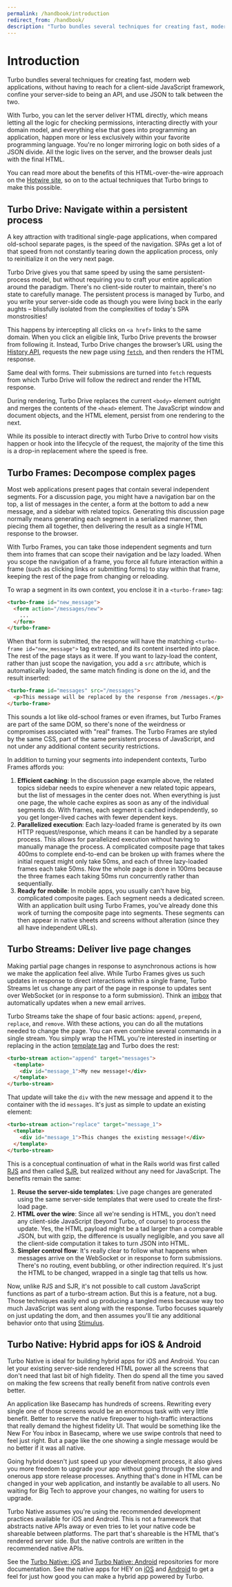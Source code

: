 ```yaml
---
permalink: /handbook/introduction
redirect_from: /handbook/
description: "Turbo bundles several techniques for creating fast, modern web applications without having to reach for a client-side JavaScript framework."
---
```


# Introduction

Turbo bundles several techniques for creating fast, modern web applications, without having to reach for a client-side JavaScript framework, confine your server-side to being an API, and use JSON to talk between the two.

With Turbo, you can let the server deliver HTML directly, which means letting all the logic for checking permissions, interacting directly with your domain model, and everything else that goes into programming an application, happen more or less exclusively within your favorite programming language. You're no longer mirroring logic on both sides of a JSON divide. All the logic lives on the server, and the browser deals just with the final HTML.

You can read more about the benefits of this HTML-over-the-wire approach on the <a href="https://hotwire.dev/">Hotwire site</a>, so on to the actual techniques that Turbo brings to make this possible.

## Turbo Drive: Navigate within a persistent process

A key attraction with traditional single-page applications, when compared old-school separate pages, is the speed of the navigation. SPAs get a lot of that speed from not constantly tearing down the application process, only to reinitialize it on the very next page. 

Turbo Drive gives you that same speed by using the same persistent-process model, but without requiring you to craft your entire application around the paradigm. There's no client-side router to maintain, there's no state to carefully manage. The persistent process is managed by Turbo, and you write your server-side code as though you were living back in the early aughts – blissfully isolated from the complexities of today's SPA monstrosities!

This happens by intercepting all clicks on `<a href>` links to the same domain. When you click an eligible link, Turbo Drive prevents the browser from following it. Instead, Turbo Drive changes the browser’s URL using the <a href="https://developer.mozilla.org/en-US/docs/Web/API/History">History API</a>, requests the new page using <a href="https://developer.mozilla.org/en-US/docs/Web/API/fetch">`fetch`</a>, and then renders the HTML response.

Same deal with forms. Their submissions are turned into `fetch` requests from which Turbo Drive will follow the redirect and render the HTML response.

During rendering, Turbo Drive replaces the current `<body>` element outright and merges the contents of the `<head>` element. The JavaScript window and document objects, and the HTML <html> element, persist from one rendering to the next.

While its possible to interact directly with Turbo Drive to control how visits happen or hook into the lifecycle of the request, the majority of the time this is a drop-in replacement where the speed is free.


## Turbo Frames: Decompose complex pages

Most web applications present pages that contain several independent segments. For a discussion page, you might have a navigation bar on the top, a list of messages in the center, a form at the bottom to add a new message, and a sidebar with related topics. Generating this discussion page normally means generating each segment in a serialized manner, then piecing them all together, then delivering the result as a single HTML response to the browser.

With Turbo Frames, you can take those independent segments and turn them into frames that can scope their navigation and be lazy loaded. When you scope the navigation of a frame, you force all future interaction within a frame (such as clicking links or submitting forms) to stay within that frame, keeping the rest of the page from changing or reloading.

To wrap a segment in its own context, you enclose it in a `<turbo-frame>` tag:

```html
<turbo-frame id="new_message">
  <form action="/messages/new">
    ...
  </form>
</turbo-frame>
```

When that form is submitted, the response will have the matching `<turbo-frame id="new_message">` tag extracted, and its content inserted into place. The rest of the page stays as it were. If you want to lazy-load the content, rather than just scope the navigation, you add a `src` attribute, which is automatically loaded, the same match finding is done on the id, and the result inserted:

```html
<turbo-frame id="messages" src="/messages">
  <p>This message will be replaced by the response from /messages.</p>
</turbo-frame>
```

This sounds a lot like old-school frames or even iframes, but Turbo Frames are part of the same DOM, so there's none of the weirdness or compromises associated with "real" frames. The Turbo Frames are styled by the same CSS, part of the same persistent process of JavaScript, and not under any additional content security restrictions.

In addition to turning your segments into independent contexts, Turbo Frames affords you:

1. **Efficient caching**: In the discussion page example above, the related topics sidebar needs to expire whenever a new related topic appears, but the list of messages in the center does not. When everything is just one page, the whole cache expires as soon as any of the individual segments do. With frames, each segment is cached independently, so you get longer-lived caches with fewer dependent keys.
1. **Parallelized execution**: Each lazy-loaded frame is generated by its own HTTP request/response, which means it can be handled by a separate process. This allows for parallelized execution without having to manually manage the process. A complicated composite page that takes 400ms to complete end-to-end can be broken up with frames where the initial request might only take 50ms, and each of three lazy-loaded frames each take 50ms. Now the whole page is done in 100ms because the three frames each taking 50ms run concurrently rather than sequentially.
1. **Ready for mobile**: In mobile apps, you usually can't have big, complicated composite pages. Each segment needs a dedicated screen. With an application built using Turbo Frames, you've already done this work of turning the composite page into segments. These segments can then appear in native sheets and screens without alteration (since they all have independent URLs).


## Turbo Streams: Deliver live page changes

Making partial page changes in response to asynchronous actions is how we make the application feel alive. While Turbo Frames gives us such updates in response to direct interactions within a single frame, Turbo Streams let us change any part of the page in response to updates sent over WebSocket (or in response to a form submission). Think an <a href="http://itsnotatypo.com">imbox</a> that automatically updates when a new email arrives. 

Turbo Streams take the shape of four basic actions: `append`, `prepend`, `replace`, and `remove`. With these actions, you can do all the mutations needed to change the page. You can even combine several commands in a single stream. You simply wrap the HTML you're interested in inserting or replacing in the action <a href="https://developer.mozilla.org/en-US/docs/Web/HTML/Element/template">template tag</a> and Turbo does the rest:

```html
<turbo-stream action="append" target="messages">
  <template>
    <div id="message_1">My new message!</div>
  </template>
</turbo-stream>
```

That update will take the `div` with the new message and append it to the container with the id `messages`. It's just as simple to update an existing element:

```html
<turbo-stream action="replace" target="message_1">
  <template>
    <div id="message_1">This changes the existing message!</div>
  </template>
</turbo-stream>
```

This is a conceptual continuation of what in the Rails world was first called <a href="https://weblog.rubyonrails.org/2006/3/28/rails-1-1-rjs-active-record-respond_to-integration-tests-and-500-other-things/">RJS</a> and then called <a href="https://signalvnoise.com/posts/3697-server-generated-javascript-responses">SJR</a>, but realized without any need for JavaScript. The benefits remain the same:

1. **Reuse the server-side templates**: Live page changes are generated using the same server-side templates that were used to create the first-load page.
1. **HTML over the wire**: Since all we're sending is HTML, you don't need any client-side JavaScript (beyond Turbo, of course) to process the update. Yes, the HTML payload might be a tad larger than a comparable JSON, but with gzip, the difference is usually negligible, and you save all the client-side computation it takes to turn JSON into HTML.
1. **Simpler control flow**: It's really clear to follow what happens when messages arrive on the WebSocket or in response to form submissions. There's no routing, event bubbling, or other indirection required. It's just the HTML to be changed, wrapped in a single tag that tells us how.

Now, unlike RJS and SJR, it's not possible to call custom JavaScript functions as part of a turbo-stream action. But this is a feature, not a bug. Those techniques easily end up producing a tangled mess because way too much JavaScript was sent along with the response. Turbo focuses squarely on just updating the dom, and then assumes you'll tie any additional behavior onto that using <a href="https://stimulusjs.org">Stimulus</a>.


## Turbo Native: Hybrid apps for iOS & Android

Turbo Native is ideal for building hybrid apps for iOS and Android. You can let your existing server-side rendered HTML power all the screens that don't need that last bit of high fidelity. Then do spend all the time you saved on making the few screens that really benefit from native controls even better.

An application like Basecamp has hundreds of screens. Rewriting every single one of those screens would be an enormous task with very little benefit. Better to reserve the native firepower to high-traffic interactions that really demand the highest fidelity UI. That would be something like the New For You inbox in Basecamp, where we use swipe controls that need to feel just right. But a page like the one showing a single message would be no better if it was all native.

Going hybrid doesn't just speed up your development process, it also gives you more freedom to upgrade your app without going through the slow and onerous app store release processes. Anything that's done in HTML can be changed in your web application, and instantly be available to all users. No waiting for Big Tech to approve your changes, no waiting for users to upgrade.

Turbo Native assumes you're using the recommended development practices available for iOS and Android. This is not a framework that abstracts native APIs away or even tries to let your native code be shareable between platforms. The part that's shareable is the HTML that's rendered server side. But the native controls are written in the recommended native APIs.

See the <a href="https://github.com/hotwired/turbo-ios">Turbo Native: iOS</a> and <a href="https://github.com/hotwired/turbo-android">Turbo Native: Android</a> repositories for more documentation. See the native apps for HEY on <a href="https://apps.apple.com/us/app/hey-email/id1506603805">iOS</a> and <a href="https://play.google.com/store/apps/details?id=com.basecamp.hey&hl=en_US&gl=US">Android</a> to get a feel for just how good you can make a hybrid app powered by Turbo.